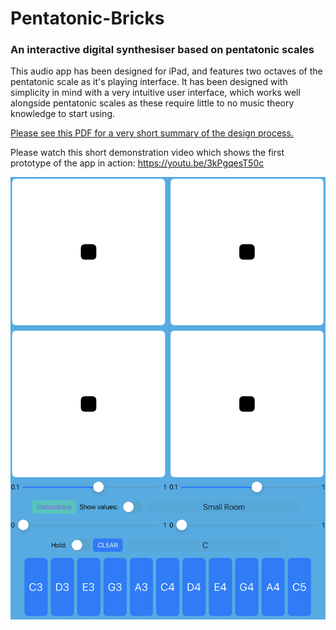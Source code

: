 # Pentatonic-Bricks
### An interactive digital synthesiser based on pentatonic scales

This audio app has been designed for iPad, and features two octaves of the pentatonic scale as it's playing interface. It has been designed with simplicity in mind with a very intuitive user interface, which works well alongside pentatonic scales as these require little to no music theory knowledge to start using.

[Please see this PDF for a very short summary of the design process.](Pentatonic-Bricks_GitHub_info_HD.pdf)

Please watch this short demonstration video which shows the first prototype of the app in action:
https://youtu.be/3kPgqesT50c

![Main interface](Pentatonic-Bricks/PentatonicBotInfoScreen.png)
